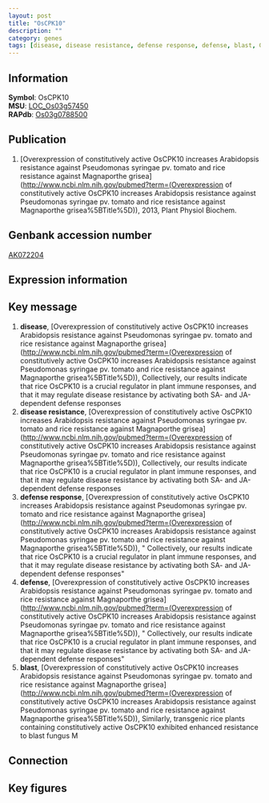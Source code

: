 ```yaml
---
layout: post
title: "OsCPK10"
description: ""
category: genes
tags: [disease, disease resistance, defense response, defense, blast, Gene]
---
```


## Information
__Symbol__: OsCPK10  
__MSU__: [LOC_Os03g57450](http://rice.plantbiology.msu.edu/cgi-bin/ORF_infopage.cgi?orf=LOC_Os03g57450)  
__RAPdb__: [Os03g0788500](http://rapdb.dna.affrc.go.jp/viewer/gbrowse_details/irgsp1?name=Os03g0788500)  

## Publication
1. [Overexpression of constitutively active OsCPK10 increases Arabidopsis resistance against Pseudomonas syringae pv. tomato and rice resistance against Magnaporthe grisea](http://www.ncbi.nlm.nih.gov/pubmed?term=(Overexpression of constitutively active OsCPK10 increases Arabidopsis resistance against Pseudomonas syringae pv. tomato and rice resistance against Magnaporthe grisea%5BTitle%5D)), 2013, Plant Physiol Biochem.

## Genbank accession number
[AK072204](http://www.ncbi.nlm.nih.gov/nuccore/AK072204)

## Expression information

## Key message
1. __disease__, [Overexpression of constitutively active OsCPK10 increases Arabidopsis resistance against Pseudomonas syringae pv. tomato and rice resistance against Magnaporthe grisea](http://www.ncbi.nlm.nih.gov/pubmed?term=(Overexpression of constitutively active OsCPK10 increases Arabidopsis resistance against Pseudomonas syringae pv. tomato and rice resistance against Magnaporthe grisea%5BTitle%5D)),  Collectively, our results indicate that rice OsCPK10 is a crucial regulator in plant immune responses, and that it may regulate disease resistance by activating both SA- and JA-dependent defense responses
2. __disease resistance__, [Overexpression of constitutively active OsCPK10 increases Arabidopsis resistance against Pseudomonas syringae pv. tomato and rice resistance against Magnaporthe grisea](http://www.ncbi.nlm.nih.gov/pubmed?term=(Overexpression of constitutively active OsCPK10 increases Arabidopsis resistance against Pseudomonas syringae pv. tomato and rice resistance against Magnaporthe grisea%5BTitle%5D)),  Collectively, our results indicate that rice OsCPK10 is a crucial regulator in plant immune responses, and that it may regulate disease resistance by activating both SA- and JA-dependent defense responses
3. __defense response__, [Overexpression of constitutively active OsCPK10 increases Arabidopsis resistance against Pseudomonas syringae pv. tomato and rice resistance against Magnaporthe grisea](http://www.ncbi.nlm.nih.gov/pubmed?term=(Overexpression of constitutively active OsCPK10 increases Arabidopsis resistance against Pseudomonas syringae pv. tomato and rice resistance against Magnaporthe grisea%5BTitle%5D)), " Collectively, our results indicate that rice OsCPK10 is a crucial regulator in plant immune responses, and that it may regulate disease resistance by activating both SA- and JA-dependent defense responses"
4. __defense__, [Overexpression of constitutively active OsCPK10 increases Arabidopsis resistance against Pseudomonas syringae pv. tomato and rice resistance against Magnaporthe grisea](http://www.ncbi.nlm.nih.gov/pubmed?term=(Overexpression of constitutively active OsCPK10 increases Arabidopsis resistance against Pseudomonas syringae pv. tomato and rice resistance against Magnaporthe grisea%5BTitle%5D)), " Collectively, our results indicate that rice OsCPK10 is a crucial regulator in plant immune responses, and that it may regulate disease resistance by activating both SA- and JA-dependent defense responses"
5. __blast__, [Overexpression of constitutively active OsCPK10 increases Arabidopsis resistance against Pseudomonas syringae pv. tomato and rice resistance against Magnaporthe grisea](http://www.ncbi.nlm.nih.gov/pubmed?term=(Overexpression of constitutively active OsCPK10 increases Arabidopsis resistance against Pseudomonas syringae pv. tomato and rice resistance against Magnaporthe grisea%5BTitle%5D)),  Similarly, transgenic rice plants containing constitutively active OsCPK10 exhibited enhanced resistance to blast fungus M

## Connection

## Key figures


